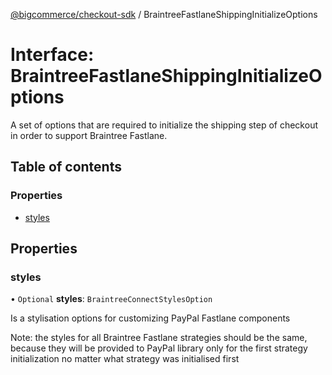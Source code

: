 [@bigcommerce/checkout-sdk](../README.md) / BraintreeFastlaneShippingInitializeOptions

# Interface: BraintreeFastlaneShippingInitializeOptions

A set of options that are required to initialize the shipping step of
checkout in order to support Braintree Fastlane.

## Table of contents

### Properties

- [styles](BraintreeFastlaneShippingInitializeOptions.md#styles)

## Properties

### styles

• `Optional` **styles**: `BraintreeConnectStylesOption`

Is a stylisation options for customizing PayPal Fastlane components

Note: the styles for all Braintree Fastlane strategies should be the same,
because they will be provided to PayPal library only for the first strategy initialization
no matter what strategy was initialised first
